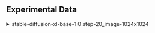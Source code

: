 
    

## Experimental Data
<details close>
<summary> stable-diffusion-xl-base-1.0 step-20_image-1024x1024 </summary>

[stable-diffusion-xl-base-1.0 step-20_image-1024x1024](https://ccssu.github.io/git_pages.io/htmls/sdxl_step-20_image-1024x1024_calibrate_info_unet.html) 
<!-- import torch 
from diffusers import AutoPipelineForText2Image
floatting_model_path = "/share_nfs/hf_models/stable-diffusion-xl-base-1.0"
from onediff.quantization import QuantPipeline
pipe = QuantPipeline.from_pretrained(
    AutoPipelineForText2Image, floatting_model_path, torch_dtype=torch.float16, variant="fp16", use_safetensors=True
)
pipe.to("cuda")
prompt = "street style, detailed, raw photo, woman, face, shot on CineStill 800T"

pipe_kwargs = dict(
    prompt=prompt,
    height=1024,
    width=1024,
    num_inference_steps=30,
)
pipe.quantize(**pipe_kwargs,
    conv_compute_density_threshold=900,
    linear_compute_density_threshold=300,
    conv_ssim_threshold=0.985,
    linear_ssim_threshold=0.991,
    save_as_float=False,
    cache_dir="run_sdxl_quant_") -->
</details>